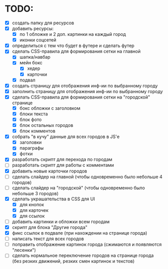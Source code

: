 # TODO:
- [x] создать папку для ресурсов 
- [x] добавить ресурсы:
  - [x] по 1 обложке и 2 доп. картинки на каждый город
  - [x] иконки соцсетей
- [x] определиться с тем что будет в футере и сделать футер
- [x] сделать CSS-правила для формирования сетки на главной
  - [x] шапка/навбар
  - [x] мейн бокс
    - [x] хедер
    - [x] карточки
  - [x] подвал
- [x] создать страницу для отображения инф-ии по выбранному городу
- [x] заполнить страницу для отображения инф-ии по выбранному городу
- [x] сделать CSS-правила для формирования сетки на "городской" странице
  - [x] бокс обложки с заголовком
  - [x] блоки текста
  - [x] блок фото
  - [x] блок остальных городов
  - [x] блок комментов
- [x] собрать "в кучу" данные для всех городов в JS'е
  - [x] заголовки
  - [x] параграфы
  - [x] фотки
- [x] разработать скрипт для перехода по городам
- [ ] разработать скрипт для работы с комментами
- [x] добавить новые карточки городов
- [ ] сделать слайдер на главной (чтобы одновременно было небольше 4 городов)
- [ ] сделать слайдер на "городской" (чтобы одновременно было небольше 3 городов)
- [x] сделать украшательства в CSS для UI
  - [x] для кнопок
  - [x] для карточек
  - [x] для ссылок
- [ ] добавить картинки и обложки всем городам
- [x] скрипт для блока "Другие города"
- [x] фикс ссылок в подвале (при нахождении на странице города)
- [ ] написать текст для всех городов
- [ ] поправить отображение картинок города (сжимаются и появляются "лесенки")
- [ ] сделать нормальное переключение городов на странице города (без резких движений, резких смен картинок и текстов)